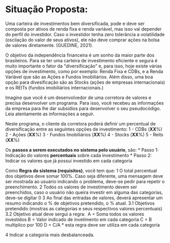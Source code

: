 # Situação Proposta:

Uma carteira de investimentos bem diversificada, pode e deve ser composta por ativos de renda fixa e renda variável, mas isso vai depender do perfil do investidor.
Caso o investidor tenha zero tolerância a volatilidade (oscilação do valor de seus ativos), ele não deve comprar ações na bolsa de valores diretamente. (GUEDINE, 2021).

O objetivo da independência financeira é um sonho da maior parte dos brasileiros. Para se ter uma carteira de investimento eficiente e segura é muito importante o fator da "diversificação" e, para isso, hoje existe várias opções de investimento, como por exemplo: Renda Fixa e CDBs, e a Renda Variável que são as Ações e Fundos Imobiliários. Além disso, uma boa opção para divesificação são as Stocks (ações de empresas internacionais) e os REITs (fundos imobiliários internacionais.)

Imagine que você é um desenvolvedor de uma corretora de valores e precisa desenvolver um programa.
Para isso, você recebeu as informações da empresa para lhe dar subsídios para desenvolver o seu pseudocódigo.
Leia atentamente as informações a seguir.

Neste programa, o cliente da corretora poderá definir um percentual de diversificação entre as seguintes opções de investimento:
   1 - CDBs (**XX**%)
   2 - Ações (**XX**%)
   3 - Fundos Imobiliários (**XX**%)
   4 - Stocks (**XX**%)
   5 - Reits (**XX**%)

Os **passos a serem executados no sistema pelo usuário**, são:
\* Passo 1: Indicação do valores **percentuais** sobre cada investimento
\* Passo 2: Indicar os valores que já possui investido em cada categoria

Como **Regra do sistema (requisitos)**, você tem que:
1 O total percentual dos objetivos deve somar 100%. Caso seja diferente, uma mensagem deve ser mostrada ao usuário indicando o problema, deve-se pedir para repetir o preenchimento.
2 Todos os valores de investimento devem ser preenchidos, caso o usuário não queira investir em alguma das categorias, deve-se digitar 0
3 Ao final das entradas de valores, deverá apresentar um resumo indicando o % de objetivos pretendido, o % atual.
3.1 Objetivos pretendido (mostras as categorias e seus respectivos valores percentuais)
3.2 Objetivo atual deve sergui a regra:
​               A = Soma todos os valores investidos
               B = Valor indicado de invetimento em cada categoria
               C = B multiplico por 100
               D = C/A 
               \* esta regra deve ser utiliza em cada categoria

4 Indicar a categoria mais desbalanceada.

